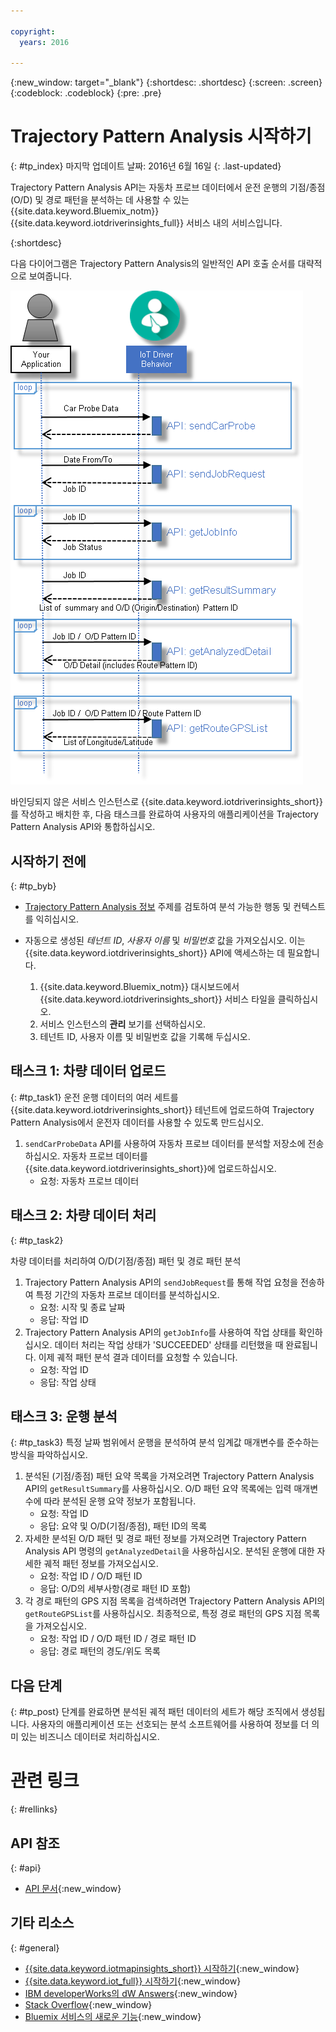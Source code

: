 ```yaml
---

copyright:
  years: 2016

---
```


{:new_window: target="_blank"}
{:shortdesc: .shortdesc}
{:screen: .screen}
{:codeblock: .codeblock}
{:pre: .pre}

# Trajectory Pattern Analysis 시작하기
{: #tp_index}
마지막 업데이트 날짜: 2016년 6월 16일
{: .last-updated}

Trajectory Pattern Analysis API는 자동차 프로브 데이터에서 운전 운행의 기점/종점(O/D) 및 경로 패턴을 분석하는 데 사용할 수 있는 {{site.data.keyword.Bluemix_notm}} {{site.data.keyword.iotdriverinsights_full}} 서비스 내의 서비스입니다.

{:shortdesc}

다음 다이어그램은 Trajectory Pattern Analysis의 일반적인 API 호출 순서를 대략적으로 보여줍니다.

![일반 분석 순서](images/tp_sequence_diagram.png "일반 분석 순서")

바인딩되지 않은 서비스 인스턴스로 {{site.data.keyword.iotdriverinsights_short}}를 작성하고 배치한 후, 다음 태스크를 완료하여 사용자의 애플리케이션을 Trajectory Pattern Analysis API와 통합하십시오.

## 시작하기 전에
{: #tp_byb}
- [Trajectory Pattern Analysis 정보](tp_iotdriverinsights_overview.html) 주제를 검토하여 분석 가능한 행동 및 컨텍스트를 익히십시오.
- 자동으로 생성된 *테넌트 ID*, *사용자 이름* 및 *비밀번호* 값을 가져오십시오. 이는 {{site.data.keyword.iotdriverinsights_short}} API에 액세스하는 데 필요합니다.

  1. {{site.data.keyword.Bluemix_notm}} 대시보드에서 {{site.data.keyword.iotdriverinsights_short}} 서비스 타일을 클릭하십시오.
  2. 서비스 인스턴스의 **관리** 보기를 선택하십시오.
  3. 테넌트 ID, 사용자 이름 및 비밀번호 값을 기록해 두십시오.

## 태스크 1: 차량 데이터 업로드
{: #tp_task1}
운전 운행 데이터의 여러 세트를 {{site.data.keyword.iotdriverinsights_short}} 테넌트에 업로드하여 Trajectory Pattern Analysis에서 운전자 데이터를 사용할 수 있도록 만드십시오.

1. `sendCarProbeData` API를 사용하여 자동차 프로브 데이터를 분석할 저장소에 전송하십시오.
자동차 프로브 데이터를 {{site.data.keyword.iotdriverinsights_short}}에 업로드하십시오.
   - 요청: 자동차 프로브 데이터

## 태스크 2: 차량 데이터 처리
{: #tp_task2}

차량 데이터를 처리하여 O/D(기점/종점) 패턴 및 경로 패턴 분석

1. Trajectory Pattern Analysis API의 `sendJobRequest`를 통해 작업 요청을 전송하여 특정 기간의 자동차 프로브 데이터를 분석하십시오.
   - 요청: 시작 및 종료 날짜
   - 응답: 작업 ID
2. Trajectory Pattern Analysis API의 `getJobInfo`를 사용하여 작업 상태를 확인하십시오.
데이터 처리는 작업 상태가 'SUCCEEDED' 상태를 리턴했을 때 완료됩니다. 이제 궤적 패턴 분석 결과 데이터를 요청할 수 있습니다.
   - 요청: 작업 ID
   - 응답: 작업 상태

## 태스크 3: 운행 분석
{: #tp_task3}
특정 날짜 범위에서 운행을 분석하여 분석 임계값 매개변수를 준수하는 방식을 파악하십시오.

1. 분석된 (기점/종점) 패턴 요약 목록을 가져오려면 Trajectory Pattern Analysis API의 `getResultSummary`를 사용하십시오.
O/D 패턴 요약 목록에는 입력 매개변수에 따라 분석된 운행 요약 정보가 포함됩니다.
   - 요청: 작업 ID
   - 응답: 요약 및 O/D(기점/종점), 패턴 ID의 목록
2. 자세한 분석된 O/D 패턴 및 경로 패턴 정보를 가져오려면 Trajectory Pattern Analysis API 명령의 `getAnalyzedDetail`을 사용하십시오.
분석된 운행에 대한 자세한 궤적 패턴 정보를 가져오십시오.
   - 요청: 작업 ID / O/D 패턴 ID
   - 응답: O/D의 세부사항(경로 패턴 ID 포함)
3. 각 경로 패턴의 GPS 지점 목록을 검색하려면 Trajectory Pattern Analysis API의 `getRouteGPSList`를 사용하십시오.
최종적으로, 특정 경로 패턴의 GPS 지점 목록을 가져오십시오.
   - 요청: 작업 ID / O/D 패턴 ID / 경로 패턴 ID
   - 응답: 경로 패턴의 경도/위도 목록

## 다음 단계
{: #tp_post}
단계를 완료하면 분석된 궤적 패턴 데이터의 세트가 해당 조직에서 생성됩니다. 사용자의 애플리케이션 또는 선호되는 분석 소프트웨어를 사용하여 정보를 더 의미 있는 비즈니스 데이터로 처리하십시오.

# 관련 링크
{: #rellinks}

## API 참조
{: #api}

* [API 문서](http://ibm.biz/IoTDriverBehavior_APIdoc){:new_window}

## 기타 리소스
{: #general}

* [{{site.data.keyword.iotmapinsights_short}} 시작하기](../IotMapInsights/index.html){:new_window}
* [{{site.data.keyword.iot_full}} 시작하기](https://www.ng.bluemix.net/docs/services/IoT/index.html){:new_window}
* [IBM developerWorks의 dW Answers](https://developer.ibm.com/answers/topics/iot-driver-behavior){:new_window}
* [Stack Overflow](http://stackoverflow.com/questions/tagged/iot-driver-behavior){:new_window}
* [Bluemix 서비스의 새로운 기능](http://www.ng.bluemix.net/docs/whatsnew/index.html#services_category){:new_window}
